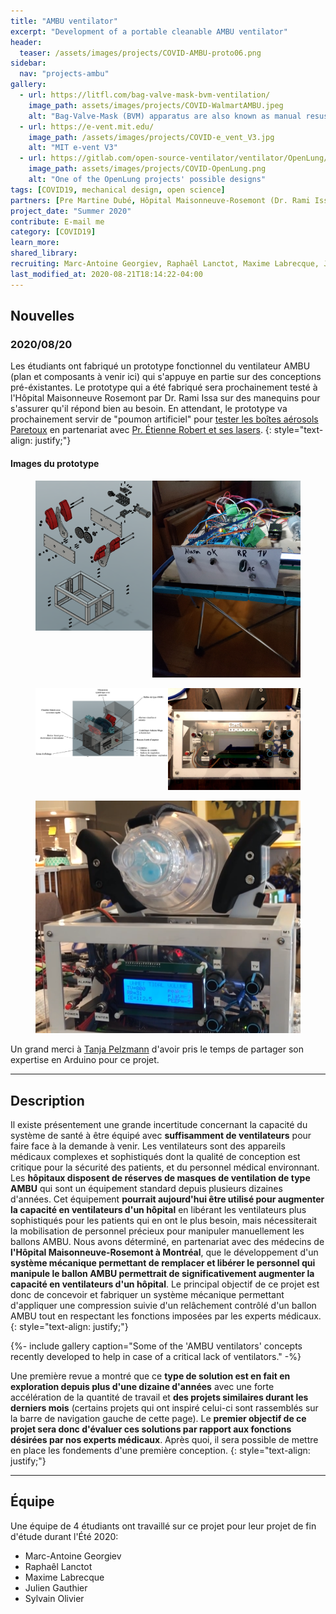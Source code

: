 ```yaml
---
title: "AMBU ventilator"
excerpt: "Development of a portable cleanable AMBU ventilator"
header:
  teaser: /assets/images/projects/COVID-AMBU-proto06.png
sidebar:
  nav: "projects-ambu"
gallery:
  - url: https://litfl.com/bag-valve-mask-bvm-ventilation/
    image_path: assets/images/projects/COVID-WalmartAMBU.jpeg
    alt: "Bag-Valve-Mask (BVM) apparatus are also known as manual resuscitators and as self-inflating resuscitation systems"
  - url: https://e-vent.mit.edu/
    image_path: /assets/images/projects/COVID-e_vent_V3.jpg
    alt: "MIT e-vent V3"
  - url: https://gitlab.com/open-source-ventilator/ventilator/OpenLung/-/wikis/Design#visual-communication
    image_path: assets/images/projects/COVID-OpenLung.png
    alt: "One of the OpenLung projects' possible designs"
tags: [COVID19, mechanical design, open science]
partners: [Pre Martine Dubé, Hôpital Maisonneuve-Rosemont (Dr. Rami Issa)]
project_date: "Summer 2020"
contribute: E-mail me
category: [COVID19]
learn_more: 
shared_library: 
recruiting: Marc-Antoine Georgiev, Raphaêl Lanctot, Maxime Labrecque, Julien Gauthier, Sylvain Olivier
last_modified_at: 2020-08-21T18:14:22-04:00
---
```


## Nouvelles

### 2020/08/20

Les étudiants ont fabriqué un prototype fonctionnel du ventilateur AMBU (plan et composants à venir ici) qui s'appuye en partie sur des conceptions pré-éxistantes. Le prototype qui a été fabriqué sera prochainement testé à l'Hôpital Maisonneuve Rosemont par Dr. Rami Issa sur des manequins pour s'assurer qu'il répond bien au besoin. En attendant, le prototype va prochainement servir de "poumon artificiel" pour [tester les boîtes aérosols Paretoux](/projects/COVID-paretoux) en partenariat avec [Pr. Étienne Robert et ses lasers](https://www.polymtl.ca/carrefour-actualite/en/news/examining-aerosol-movement-order-better-protect-health-care-personnel).
{: style="text-align: justify;"}

#### Images du prototype

<figure class="half" style="display:flex">
    <a href="/assets/images/projects/COVID-AMBU-proto05.png"><img src="/assets/images/projects/COVID-AMBU-proto05.png"></a>
    <a href="/assets/images/projects/COVID-AMBU-proto02.jpg"><img src="/assets/images/projects/COVID-AMBU-proto02.jpg"></a>

</figure>

<figure class="half" style="display:flex">
    <a href="/assets/images/projects/COVID-AMBU-proto04.png"><img src="/assets/images/projects/COVID-AMBU-proto04.png"></a>
    <a href="/assets/images/projects/COVID-AMBU-proto01.jpg"><img src="/assets/images/projects/COVID-AMBU-proto01.jpg"></a>
</figure>

<figure class="half">
    <a href="/assets/images/projects/COVID-AMBU-proto06.png"><img src="/assets/images/projects/COVID-AMBU-proto06.png"></a>
</figure>

Un grand merci à [Tanja Pelzmann](https://www.researchgate.net/profile/Tanja_Pelzmann) d'avoir pris le temps de partager son expertise en Arduino pour ce projet.

---

## Description

Il existe présentement une grande incertitude concernant la capacité du système de santé à être équipé avec **suffisamment de ventilateurs** pour faire face à la demande à venir. Les ventilateurs sont des appareils médicaux complexes et sophistiqués dont la qualité de conception est critique pour la sécurité des patients, et du personnel médical environnant. Les **hôpitaux disposent de réserves de masques de ventilation de type AMBU** qui sont un équipement standard depuis plusieurs dizaines d'années. Cet équipement **pourrait aujourd'hui être utilisé pour augmenter la capacité en ventilateurs d'un hôpital** en libérant les ventilateurs plus sophistiqués pour les patients qui en ont le plus besoin, mais nécessiterait la mobilisation de personnel précieux pour manipuler manuellement les ballons AMBU. Nous avons déterminé, en partenariat avec des médecins de **l'Hôpital Maisonneuve-Rosemont à Montréal**, que le développement d'un **système mécanique permettant de remplacer et libérer le personnel qui manipule le ballon AMBU permettrait de significativement augmenter la capacité en ventilateurs d'un hôpital**. Le principal objectif de ce projet est donc de concevoir et fabriquer un système mécanique permettant d'appliquer une compression suivie d'un relâchement contrôlé d'un ballon AMBU tout en respectant les fonctions imposées par les experts médicaux.
{: style="text-align: justify;"}

{%- include gallery caption="Some of the 'AMBU ventilators' concepts recently developed to help in case of a critical lack of ventilators." -%}

Une première revue a montré que ce **type de solution est en fait en exploration depuis plus d'une dizaine d'années** avec une forte accélération de la quantité de travail et **des projets similaires durant les derniers mois** (certains projets qui ont inspiré celui-ci sont rassemblés sur la barre de navigation gauche de cette page). Le **premier objectif de ce projet sera donc d'évaluer ces solutions par rapport aux fonctions désirées par nos experts médicaux**. Après quoi, il sera possible de mettre en place les fondements d'une première conception.
{: style="text-align: justify;"}

---

## Équipe

Une équipe de 4 étudiants ont travaillé sur ce projet pour leur projet de fin d'étude durant l'Été 2020:

* Marc-Antoine Georgiev
* Raphaêl Lanctot
* Maxime Labrecque
* Julien Gauthier
* Sylvain Olivier




